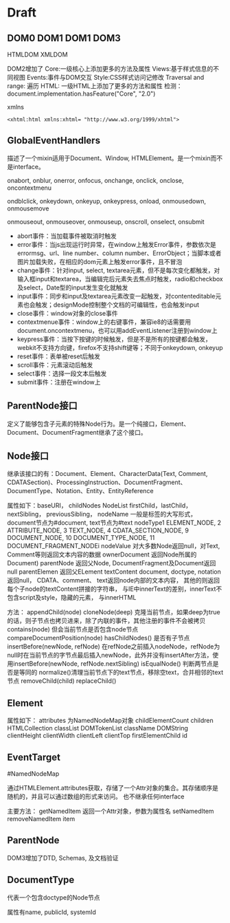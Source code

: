 # Draft

## DOM0 DOM1 DOM1 DOM3
HTMLDOM
XMLDOM

DOM2增加了
    Core:一级核心上添加更多的方法及属性
    Views:基于样式信息的不同视图
    Events:事件与DOM交互
    Style:CSS样式访问记修改
    Traversal and range: 遍历
    HTML: 一级HTML上添加了更多的方法和属性
检测：
    document.implementation.hasFeature("Core", "2.0")

xmlns

    <xhtml:html xmlns:xhtml= "http://www.w3.org/1999/xhtml">


## GlobalEventHandlers

描述了一个mixin适用于Document、Window, HTMLElement。是一个mixin而不是interface。

onabort, onblur, onerror, onfocus, onchange, onclick, onclose, oncontextmenu

ondblclick, onkeydown, onkeyup, onkeypress, onload, onmousedown, onmousemove

onmouseout, onmouseover, onmouseup, onscroll, onselect, onsubmit

* abort事件：当加载事件被取消时触发
* error事件：当js出现运行时异常，在window上触发Error事件，参数依次是errormsg、url、line number、column number、ErrorObject；当脚本或者图片加载失败，在相应的dom元素上触发error事件，且不冒泡
* change事件：针对input, select, textarea元素，但不是每次变化都触发，对输入框input和textarea，当编辑完后元素失去焦点时触发，radio和checkbox及select，Date型的input发生变化就触发
* input事件：同步和input及textarea元素改变一起触发，对contenteditable元素也会触发；designMode控制整个文档的可编辑性，也会触发input
* close事件：window对象的close事件
* contextmenue事件：window上的右键事件，兼容ie8的话需要用document.oncontextmenu，也可以用addEventListener注册到window上
* keypress事件：当按下按键的时候触发，但是不是所有的按键都会触发，webkit不支持方向键，firefox不支持shift键等；不同于onkeydown, onkeyup
* reset事件：表单被reset后触发
* scroll事件：元素滚动后触发
* select事件：选择一段文本后触发
* submit事件：注册在window上

## ParentNode接口

定义了能够包含子元素的特殊Node行为。是一个纯接口，Element、Document、DocumentFragment继承了这个接口。

## Node接口

继承该接口的有：Document、Element、CharacterData(Text, Comment, CDATASection)、ProcessingInstruction、DocumentFragment、DocumentType、Notation、Entity、EntityReference

属性如下：baseURI，
childNodes NodeList
firstChild，lastChild，
nextSibling，
previousSibling，
nodeName 一般是标签的大写形式，document节点为#document, text节点为#text
nodeType1 ELEMENT_NODE, 2 ATTRIBUTE_NODE, 3 TEXT_NODE, 4 CDATA_SECTION_NODE, 9 DOCUMENT_NODE, 10 DOCUMENT_TYPE_NODE, 11 DOCUMENT_FRAGMENT_NODEi
nodeValue 对大多数Node返回null，对Text, Comment等则返回文本内容的数据
ownerDocument 返回Node所属的Document)
parentNode 返回父Node, DocumentFragment及Document返回null
parentElemen 返回父ELement
textContent
    document, doctype, notation返回null，
    CDATA、comment、 text返回node内部的文本内容，
    其他的则返回每个子node的textContent拼接的字符串，
    与IE中innerText的差别，innerText不包含script及style，隐藏的元素，
    与innerHTML


方法：
appendChild(node)
cloneNode(deep) 克隆当前节点，如果deep为true的话，则子节点也拷贝进来，除了内联的事件，其他注册的事件不会被拷贝 
contains(node) 但会当前节点是否包含node节点
compareDocumentPosition(node)
hasChildNodes() 是否有子节点
insertBefore(newNode, refNode) 在refNode之前插入nodeNode，refNode为null时在当前节点的字节点最后插入newNode，此外并没有insertAfter方法，使用insertBefore(newNode, refNode.nextSibling)
isEqualNode() 判断两节点是否是等同的
normalize()清理当前节点下的text节点，移除空text，合并相邻的text节点
removeChild(child) 
replaceChild()

## Element
属性如下：
attributes 为NamedNodeMap对象
childElementCount
children HTMLCollection
classList DOMTokenList
className DOMString
clientHeight
clientWidth
clientLeft
clientTop
firstElementChild
id


## EventTarget



#NamedNodeMap

通过HTMLElement.attributes获取，存储了一个Attr对象的集合。其存储顺序是随机的，并且可以通过数组的形式来访问。
也不继承任何interface

主要方法：
getNamedItem 返回一个Attr对象，参数为属性名
setNamedItem
removeNamedItem
item

## ParentNode




DOM3增加了DTD, Schemas, 及文档验证


## DocumentType

代表一个包含doctype的Node节点

属性有name, publicId, systemId
